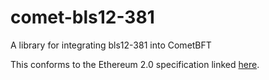 # comet-bls12-381
A library for integrating bls12-381 into CometBFT

This conforms to the Ethereum 2.0 specification linked [here](https://github.com/ethereum/consensus-specs/blob/dev/specs/phase0/beacon-chain.md#bls-signatures).
